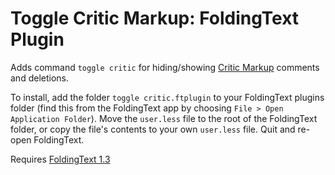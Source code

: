 # Toggle Critic Markup: FoldingText Plugin

Adds command `toggle critic` for hiding/showing [Critic Markup](http://criticmarkup.com) comments and deletions.

To install, add the folder `toggle critic.ftplugin` to your FoldingText plugins folder (find this from the FoldingText app by choosing `File > Open Application Folder`). Move the `user.less` file to the root of the FoldingText folder, or copy the file's contents to your own `user.less` file. Quit and re-open FoldingText.

Requires [FoldingText 1.3](http://support.foldingtext.com/discussions/development-versions)
